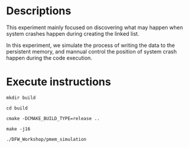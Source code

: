 # Descriptions

This experiment mainly focused on discovering what may happen when system crashes happen during creating the linked list.

In this experiment, we simulate the process of writing the data to the persistent memory, and mannual control the position of system crash happen during the code execution.


# Execute instructions

    mkdir build

    cd build

    cmake -DCMAKE_BUILD_TYPE=release ..

    make -j16

    ./DFW_Workshop/pmem_simulation




